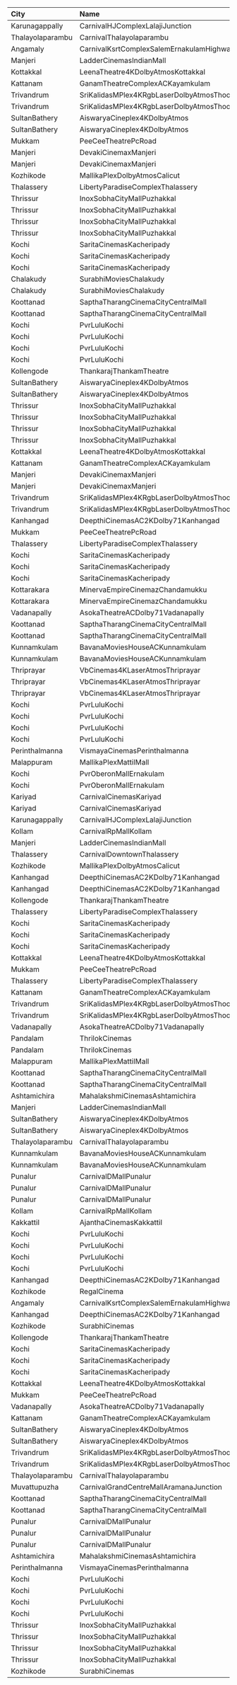 | City             | Name                                                     |  Time | Type             | Price | Capacity | Booked |
| :--------------- | :------------------------------------------------------- | ----: | :--------------- | ----: | -------: | -----: |
| Karunagappally   | CarnivalHJComplexLalajiJunction                          | 10:00 | ClassicOffline   |  100₹ |      194 |     97 |
| Thalayolaparambu | CarnivalThalayolaparambu                                 | 10:30 | Gold             |  110₹ |      144 |     72 |
| Angamaly         | CarnivalKsrtComplexSalemErnakulamHighway                 | 11:00 | GoldOffline      |  110₹ |      202 |    105 |
| Manjeri          | LadderCinemasIndianMall                                  | 11:00 | Executive        |  150₹ |       74 |     36 |
| Kottakkal        | LeenaTheatre4KDolbyAtmosKottakkal                        | 11:00 | Executive        |  110₹ |      186 |     92 |
| Kattanam         | GanamTheatreComplexACKayamkulam                          | 11:00 | FirstClass       |  110₹ |      129 |    129 |
| Trivandrum       | SriKalidasMPlex4KRgbLaserDolbyAtmosThoongamparaKattakada | 11:00 | DiamondSofa      |  200₹ |        4 |      2 |
| Trivandrum       | SriKalidasMPlex4KRgbLaserDolbyAtmosThoongamparaKattakada | 11:00 | Gold             |  150₹ |      170 |     84 |
| SultanBathery    | AiswaryaCineplex4KDolbyAtmos                             | 11:15 | SofaSeat         |  170₹ |       16 |      7 |
| SultanBathery    | AiswaryaCineplex4KDolbyAtmos                             | 11:15 | GoldClass        |  110₹ |      147 |     72 |
| Mukkam           | PeeCeeTheatrePcRoad                                      | 11:30 | FirstClass       |  110₹ |       70 |     14 |
| Manjeri          | DevakiCinemaxManjeri                                     | 11:30 | Balcony          |  150₹ |      108 |     51 |
| Manjeri          | DevakiCinemaxManjeri                                     | 11:30 | FirstClass       |  100₹ |      271 |    128 |
| Kozhikode        | MallikaPlexDolbyAtmosCalicut                             | 11:30 | Executive        |  140₹ |      192 |     99 |
| Thalassery       | LibertyParadiseComplexThalassery                         | 11:30 | Suite            |  125₹ |      324 |    252 |
| Thrissur         | InoxSobhaCityMallPuzhakkal                               | 11:55 | Club             |  130₹ |       33 |      0 |
| Thrissur         | InoxSobhaCityMallPuzhakkal                               | 11:55 | Executive        |  100₹ |       11 |      0 |
| Thrissur         | InoxSobhaCityMallPuzhakkal                               | 11:55 | RoyalRecliner    |  200₹ |        3 |      0 |
| Thrissur         | InoxSobhaCityMallPuzhakkal                               | 11:55 | Royal            |  130₹ |        1 |      0 |
| Kochi            | SaritaCinemasKacheripady                                 | 12:00 | Saphire          |  150₹ |       42 |     42 |
| Kochi            | SaritaCinemasKacheripady                                 | 12:00 | EmeraldCircle    |  150₹ |      370 |    342 |
| Kochi            | SaritaCinemasKacheripady                                 | 12:00 | Ruby             |  150₹ |      821 |    821 |
| Chalakudy        | SurabhiMoviesChalakudy                                   | 12:00 | Box              |  139₹ |       20 |     20 |
| Chalakudy        | SurabhiMoviesChalakudy                                   | 12:00 | Gold             |  129₹ |      295 |    164 |
| Koottanad        | SapthaTharangCinemaCityCentralMall                       | 12:00 | Diamond          |  200₹ |       13 |      6 |
| Koottanad        | SapthaTharangCinemaCityCentralMall                       | 12:00 | Golden           |  110₹ |      150 |     75 |
| Kochi            | PvrLuluKochi                                             | 13:05 | Classic          |  140₹ |       54 |     31 |
| Kochi            | PvrLuluKochi                                             | 13:05 | ClassicPlus      |  160₹ |      108 |     61 |
| Kochi            | PvrLuluKochi                                             | 13:05 | Prime            |  190₹ |      125 |     72 |
| Kochi            | PvrLuluKochi                                             | 13:05 | Recliner         |  350₹ |       14 |      7 |
| Kollengode       | ThankarajThankamTheatre                                  | 13:45 | FirstClass       |  100₹ |      142 |     72 |
| SultanBathery    | AiswaryaCineplex4KDolbyAtmos                             | 14:00 | SofaSeat         |  170₹ |       16 |      8 |
| SultanBathery    | AiswaryaCineplex4KDolbyAtmos                             | 14:00 | GoldClass        |  110₹ |      147 |     72 |
| Thrissur         | InoxSobhaCityMallPuzhakkal                               | 14:20 | RoyalRecliner    |  290₹ |        2 |      0 |
| Thrissur         | InoxSobhaCityMallPuzhakkal                               | 14:20 | Royal            |  170₹ |        8 |      0 |
| Thrissur         | InoxSobhaCityMallPuzhakkal                               | 14:20 | Club             |  170₹ |       77 |      0 |
| Thrissur         | InoxSobhaCityMallPuzhakkal                               | 14:20 | Executive        |  130₹ |       13 |      0 |
| Kottakkal        | LeenaTheatre4KDolbyAtmosKottakkal                        | 14:30 | Executive        |  110₹ |      186 |     92 |
| Kattanam         | GanamTheatreComplexACKayamkulam                          | 14:30 | FirstClass       |  110₹ |      129 |    105 |
| Manjeri          | DevakiCinemaxManjeri                                     | 14:30 | Balcony          |  150₹ |      108 |     51 |
| Manjeri          | DevakiCinemaxManjeri                                     | 14:30 | FirstClass       |  100₹ |      271 |    128 |
| Trivandrum       | SriKalidasMPlex4KRgbLaserDolbyAtmosThoongamparaKattakada | 14:30 | DiamondSofa      |  200₹ |        4 |      2 |
| Trivandrum       | SriKalidasMPlex4KRgbLaserDolbyAtmosThoongamparaKattakada | 14:30 | Gold             |  150₹ |      170 |     84 |
| Kanhangad        | DeepthiCinemasAC2KDolby71Kanhangad                       | 14:45 | GoldClass        |  130₹ |      143 |     74 |
| Mukkam           | PeeCeeTheatrePcRoad                                      | 14:45 | FirstClass       |  110₹ |       70 |      8 |
| Thalassery       | LibertyParadiseComplexThalassery                         | 14:45 | Suite            |  125₹ |      324 |    252 |
| Kochi            | SaritaCinemasKacheripady                                 | 15:00 | Saphire          |  150₹ |       42 |     42 |
| Kochi            | SaritaCinemasKacheripady                                 | 15:00 | EmeraldCircle    |  150₹ |      370 |    342 |
| Kochi            | SaritaCinemasKacheripady                                 | 15:00 | Ruby             |  150₹ |      821 |    821 |
| Kottarakara      | MinervaEmpireCinemazChandamukku                          | 15:00 | Executive        |  200₹ |       13 |      0 |
| Kottarakara      | MinervaEmpireCinemazChandamukku                          | 15:00 | Diamond          |  140₹ |      210 |    104 |
| Vadanapally      | AsokaTheatreACDolby71Vadanapally                         | 15:00 | GoldCircle       |  110₹ |      480 |    336 |
| Koottanad        | SapthaTharangCinemaCityCentralMall                       | 15:00 | Diamond          |  200₹ |       13 |      6 |
| Koottanad        | SapthaTharangCinemaCityCentralMall                       | 15:00 | Golden           |  110₹ |      150 |     75 |
| Kunnamkulam      | BavanaMoviesHouseACKunnamkulam                           | 15:00 | LuxuryClass      |  220₹ |       13 |      6 |
| Kunnamkulam      | BavanaMoviesHouseACKunnamkulam                           | 15:00 | PlatinumCircle   |  130₹ |      159 |     72 |
| Thriprayar       | VbCinemas4KLaserAtmosThriprayar                          | 15:30 | Recliner         |  300₹ |        8 |      4 |
| Thriprayar       | VbCinemas4KLaserAtmosThriprayar                          | 15:30 | Royal            |  170₹ |      132 |     66 |
| Thriprayar       | VbCinemas4KLaserAtmosThriprayar                          | 15:30 | Club             |  110₹ |       39 |     19 |
| Kochi            | PvrLuluKochi                                             | 15:50 | Classic          |  140₹ |       54 |     27 |
| Kochi            | PvrLuluKochi                                             | 15:50 | ClassicPlus      |  160₹ |      108 |     64 |
| Kochi            | PvrLuluKochi                                             | 15:50 | Prime            |  190₹ |      125 |     64 |
| Kochi            | PvrLuluKochi                                             | 15:50 | Recliner         |  350₹ |       14 |     13 |
| Perinthalmanna   | VismayaCinemasPerinthalmanna                             | 16:00 | Platinum         |  100₹ |      111 |     63 |
| Malappuram       | MallikaPlexMattilMall                                    | 16:00 | Executive        |  140₹ |       50 |     17 |
| Kochi            | PvrOberonMallErnakulam                                   | 16:15 | Classic          |  129₹ |       54 |     27 |
| Kochi            | PvrOberonMallErnakulam                                   | 16:15 | ClassicPlus      |  160₹ |      104 |     61 |
| Kariyad          | CarnivalCinemasKariyad                                   | 16:15 | ExecutiveOffline |  140₹ |       96 |     56 |
| Kariyad          | CarnivalCinemasKariyad                                   | 16:15 | GoldLounge       |  270₹ |       32 |     16 |
| Karunagappally   | CarnivalHJComplexLalajiJunction                          | 16:30 | ClassicOffline   |  100₹ |      194 |    126 |
| Kollam           | CarnivalRpMallKollam                                     | 16:30 | PremiumOffline   |  150₹ |      108 |     54 |
| Manjeri          | LadderCinemasIndianMall                                  | 16:30 | Executive        |  150₹ |       74 |     36 |
| Thalassery       | CarnivalDowntownThalassery                               | 16:45 | ExecutiveOffline |  140₹ |      136 |     72 |
| Kozhikode        | MallikaPlexDolbyAtmosCalicut                             | 17:00 | Executive        |  140₹ |      192 |     99 |
| Kanhangad        | DeepthiCinemasAC2KDolby71Kanhangad                       | 17:15 | GoldClass        |  130₹ |      204 |    102 |
| Kanhangad        | DeepthiCinemasAC2KDolby71Kanhangad                       | 17:30 | GoldClass        |  130₹ |      143 |     72 |
| Kollengode       | ThankarajThankamTheatre                                  | 17:45 | FirstClass       |  100₹ |      142 |     72 |
| Thalassery       | LibertyParadiseComplexThalassery                         | 17:50 | Suite            |  125₹ |      324 |    256 |
| Kochi            | SaritaCinemasKacheripady                                 | 18:00 | Saphire          |  150₹ |       42 |     42 |
| Kochi            | SaritaCinemasKacheripady                                 | 18:00 | EmeraldCircle    |  150₹ |      370 |    342 |
| Kochi            | SaritaCinemasKacheripady                                 | 18:00 | Ruby             |  150₹ |      821 |    821 |
| Kottakkal        | LeenaTheatre4KDolbyAtmosKottakkal                        | 18:00 | Executive        |  110₹ |      186 |     92 |
| Mukkam           | PeeCeeTheatrePcRoad                                      | 18:00 | FirstClass       |  110₹ |       70 |     12 |
| Thalassery       | LibertyParadiseComplexThalassery                         | 18:00 | Suite            |  125₹ |      324 |    252 |
| Kattanam         | GanamTheatreComplexACKayamkulam                          | 18:15 | FirstClass       |  110₹ |      129 |    101 |
| Trivandrum       | SriKalidasMPlex4KRgbLaserDolbyAtmosThoongamparaKattakada | 18:15 | DiamondSofa      |  200₹ |        4 |      2 |
| Trivandrum       | SriKalidasMPlex4KRgbLaserDolbyAtmosThoongamparaKattakada | 18:15 | Gold             |  150₹ |      170 |     84 |
| Vadanapally      | AsokaTheatreACDolby71Vadanapally                         | 18:15 | GoldCircle       |  110₹ |      480 |    336 |
| Pandalam         | ThrilokCinemas                                           | 18:15 | ExecutiveClass   |  160₹ |       10 |     10 |
| Pandalam         | ThrilokCinemas                                           | 18:15 | ExecutiveClass1  |  150₹ |       84 |     60 |
| Malappuram       | MallikaPlexMattilMall                                    | 18:30 | Executive        |  140₹ |       50 |     17 |
| Koottanad        | SapthaTharangCinemaCityCentralMall                       | 18:30 | Diamond          |  200₹ |       13 |      6 |
| Koottanad        | SapthaTharangCinemaCityCentralMall                       | 18:30 | Golden           |  110₹ |      150 |     86 |
| Ashtamichira     | MahalakshmiCinemasAshtamichira                           | 18:30 | GreenCircle      |  120₹ |      106 |     54 |
| Manjeri          | LadderCinemasIndianMall                                  | 18:45 | Executive        |  150₹ |       74 |     39 |
| SultanBathery    | AiswaryaCineplex4KDolbyAtmos                             | 19:00 | SofaSeat         |  170₹ |       16 |     16 |
| SultanBathery    | AiswaryaCineplex4KDolbyAtmos                             | 19:00 | GoldClass        |  110₹ |      147 |    147 |
| Thalayolaparambu | CarnivalThalayolaparambu                                 | 19:00 | Gold             |  110₹ |      144 |     74 |
| Kunnamkulam      | BavanaMoviesHouseACKunnamkulam                           | 19:00 | LuxuryClass      |  220₹ |       13 |      6 |
| Kunnamkulam      | BavanaMoviesHouseACKunnamkulam                           | 19:00 | PlatinumCircle   |  130₹ |      159 |     72 |
| Punalur          | CarnivalDMallPunalur                                     | 19:05 | Silver           |  130₹ |       77 |      7 |
| Punalur          | CarnivalDMallPunalur                                     | 19:05 | Gold             |  160₹ |        6 |      0 |
| Punalur          | CarnivalDMallPunalur                                     | 19:05 | Platinum         |  200₹ |        5 |      0 |
| Kollam           | CarnivalRpMallKollam                                     | 19:30 | PremiumOffline   |  150₹ |       96 |     62 |
| Kakkattil        | AjanthaCinemasKakkattil                                  | 19:30 | Executive        |  110₹ |      199 |     99 |
| Kochi            | PvrLuluKochi                                             | 19:45 | Classic          |  140₹ |       54 |     31 |
| Kochi            | PvrLuluKochi                                             | 19:45 | ClassicPlus      |  160₹ |      126 |     80 |
| Kochi            | PvrLuluKochi                                             | 19:45 | Prime            |  190₹ |       92 |     74 |
| Kochi            | PvrLuluKochi                                             | 19:45 | Recliner         |  350₹ |       13 |     13 |
| Kanhangad        | DeepthiCinemasAC2KDolby71Kanhangad                       | 20:00 | GoldClass        |  130₹ |      143 |     72 |
| Kozhikode        | RegalCinema                                              | 20:00 | FirstClassSc1    |  200₹ |       47 |      5 |
| Angamaly         | CarnivalKsrtComplexSalemErnakulamHighway                 | 20:10 | GoldOffline      |  130₹ |      202 |    141 |
| Kanhangad        | DeepthiCinemasAC2KDolby71Kanhangad                       | 20:10 | GoldClass        |  130₹ |      143 |     88 |
| Kozhikode        | SurabhiCinemas                                           | 20:15 | RedRuby          |  180₹ |       50 |     10 |
| Kollengode       | ThankarajThankamTheatre                                  | 20:45 | FirstClass       |  100₹ |      142 |     72 |
| Kochi            | SaritaCinemasKacheripady                                 | 21:00 | Saphire          |  150₹ |       42 |     42 |
| Kochi            | SaritaCinemasKacheripady                                 | 21:00 | EmeraldCircle    |  150₹ |      370 |    342 |
| Kochi            | SaritaCinemasKacheripady                                 | 21:00 | Ruby             |  150₹ |      821 |    821 |
| Kottakkal        | LeenaTheatre4KDolbyAtmosKottakkal                        | 21:00 | Executive        |  110₹ |      186 |     92 |
| Mukkam           | PeeCeeTheatrePcRoad                                      | 21:15 | FirstClass       |  110₹ |       70 |     17 |
| Vadanapally      | AsokaTheatreACDolby71Vadanapally                         | 21:15 | GoldCircle       |  110₹ |      480 |    336 |
| Kattanam         | GanamTheatreComplexACKayamkulam                          | 21:30 | FirstClass       |  110₹ |      129 |    108 |
| SultanBathery    | AiswaryaCineplex4KDolbyAtmos                             | 21:30 | SofaSeat         |  170₹ |       16 |      7 |
| SultanBathery    | AiswaryaCineplex4KDolbyAtmos                             | 21:30 | GoldClass        |  110₹ |      147 |     72 |
| Trivandrum       | SriKalidasMPlex4KRgbLaserDolbyAtmosThoongamparaKattakada | 21:30 | DiamondSofa      |  200₹ |        4 |      2 |
| Trivandrum       | SriKalidasMPlex4KRgbLaserDolbyAtmosThoongamparaKattakada | 21:30 | Gold             |  150₹ |      170 |     84 |
| Thalayolaparambu | CarnivalThalayolaparambu                                 | 21:30 | Gold             |  110₹ |      144 |     84 |
| Muvattupuzha     | CarnivalGrandCentreMallAramanaJunction                   | 21:30 | ExecutiveOffline |  150₹ |       96 |     65 |
| Koottanad        | SapthaTharangCinemaCityCentralMall                       | 21:30 | Diamond          |  200₹ |       13 |      6 |
| Koottanad        | SapthaTharangCinemaCityCentralMall                       | 21:30 | Golden           |  110₹ |      150 |     78 |
| Punalur          | CarnivalDMallPunalur                                     | 21:35 | Silver           |  130₹ |       77 |      1 |
| Punalur          | CarnivalDMallPunalur                                     | 21:35 | Gold             |  160₹ |        6 |      0 |
| Punalur          | CarnivalDMallPunalur                                     | 21:35 | Platinum         |  200₹ |        5 |      0 |
| Ashtamichira     | MahalakshmiCinemasAshtamichira                           | 21:45 | GreenCircle      |  120₹ |      106 |     54 |
| Perinthalmanna   | VismayaCinemasPerinthalmanna                             | 22:00 | Platinum         |  100₹ |      111 |     81 |
| Kochi            | PvrLuluKochi                                             | 22:10 | Classic          |  140₹ |       54 |     30 |
| Kochi            | PvrLuluKochi                                             | 22:10 | ClassicPlus      |  160₹ |      108 |     99 |
| Kochi            | PvrLuluKochi                                             | 22:10 | Prime            |  190₹ |      125 |     92 |
| Kochi            | PvrLuluKochi                                             | 22:10 | Recliner         |  350₹ |       14 |      7 |
| Thrissur         | InoxSobhaCityMallPuzhakkal                               | 22:30 | Club             |  170₹ |        5 |      0 |
| Thrissur         | InoxSobhaCityMallPuzhakkal                               | 22:30 | Executive        |  130₹ |        8 |      0 |
| Thrissur         | InoxSobhaCityMallPuzhakkal                               | 22:30 | RoyalRecliner    |  290₹ |        3 |      0 |
| Thrissur         | InoxSobhaCityMallPuzhakkal                               | 22:30 | Royal            |  170₹ |        1 |      0 |
| Kozhikode        | SurabhiCinemas                                           | 22:30 | RedRuby          |  180₹ |       50 |      7 |